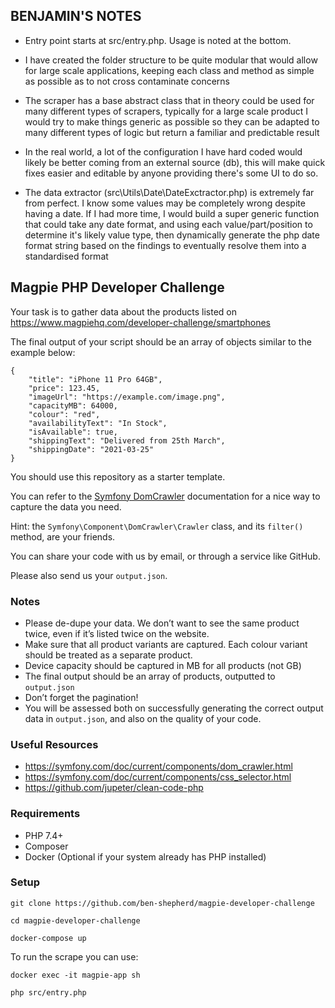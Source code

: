 ## BENJAMIN'S NOTES

- Entry point starts at src/entry.php. Usage is noted at the bottom.

- I have created the folder structure to be quite modular that would allow for large scale applications, keeping each class and method as simple as possible as to not cross contaminate concerns

- The scraper has a base abstract class that in theory could be used for many different types of scrapers, typically for a large scale product I would try to make things generic as possible so they can be adapted to many different types of logic but return a familiar and predictable result

- In the real world, a lot of the configuration I have hard coded would likely be better coming from an external source (db), this will make quick fixes easier and editable by anyone providing there's some UI to do so.

- The data extractor (src\Utils\Date\DateExctractor.php) is extremely far from perfect. I know some values may be completely wrong despite having a date. If I had more time, I would build a super generic function that could take any date format, and using each value/part/position to determine it's likely value type, then dynamically generate the php date format string based on the findings to eventually resolve them into a standardised format 


## Magpie PHP Developer Challenge

Your task is to gather data about the products listed on https://www.magpiehq.com/developer-challenge/smartphones

The final output of your script should be an array of objects similar to the example below:

```
{
    "title": "iPhone 11 Pro 64GB",
    "price": 123.45,
    "imageUrl": "https://example.com/image.png",
    "capacityMB": 64000,
    "colour": "red",
    "availabilityText": "In Stock",
    "isAvailable": true,
    "shippingText": "Delivered from 25th March",
    "shippingDate": "2021-03-25"
}

```

You should use this repository as a starter template.

You can refer to the [Symfony DomCrawler](https://symfony.com/doc/current/components/dom_crawler.html) documentation for a nice way to capture the data you need.

Hint: the `Symfony\Component\DomCrawler\Crawler` class,  and its `filter()` method, are your friends.

You can share your code with us by email, or through a service like GitHub.

Please also send us your `output.json`.

### Notes
* Please de-dupe your data. We don’t want to see the same product twice, even if it’s listed twice on the website.
* Make sure that all product variants are captured. Each colour variant should be treated as a separate product.
* Device capacity should be captured in MB for all products (not GB)
* The final output should be an array of products, outputted to `output.json`
* Don’t forget the pagination!
* You will be assessed both on successfully generating the correct output data in `output.json`, and also on the quality of your code.

### Useful Resources
* https://symfony.com/doc/current/components/dom_crawler.html
* https://symfony.com/doc/current/components/css_selector.html
* https://github.com/jupeter/clean-code-php

### Requirements

* PHP 7.4+
* Composer
* Docker (Optional if your system already has PHP installed)

### Setup

```
git clone https://github.com/ben-shepherd/magpie-developer-challenge

cd magpie-developer-challenge

docker-compose up
```

To run the scrape you can use:

```
docker exec -it magpie-app sh

php src/entry.php
```
